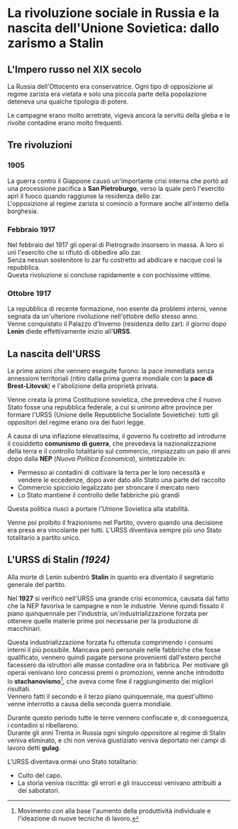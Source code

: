 # La rivoluzione sociale in Russia e la nascita dell'Unione Sovietica: dallo zarismo a Stalin

## L'Impero russo nel XIX secolo

La Russia dell'Ottocento era conservatrice. Ogni tipo di opposizione al regime
zarista era vietata e solo una piccola parte della popolazione deteneva una
qualche tipologia di potere.

Le campagne erano molto arretrate, vigeva ancora la servitù della gleba e le
rivolte contadine erano molto frequenti.

## Tre rivoluzioni

### 1905

La guerra contro il Giappone causò un'importante crisi interna che portò ad una
processione pacifica a **San Pietroburgo**, verso la quale però l'esercito aprì
il fuoco quando raggiunse la residenza dello zar.\
L'opposizione al regime zarista si cominciò a formare anche all'interno della
borghesia.

### Febbraio 1917

Nel febbraio del 1917 gli operai di Pietrogrado insorsero in massa. A loro si
unì l'esercito che si rifiutò di obbedire allo zar.\
Senza nessun sostenitore lo zar fu costretto ad abdicare e nacque così la
repubblica.\
Questa rivoluzione si concluse rapidamente e con pochissime vittime.

### Ottobre 1917

La repubblica di recente formazione, non esente da problemi interni, venne segnata da un'ulteriore rivoluzione nell'ottobre dello stesso anno.\
Venne conquistato il Palazzo d'Inverno (residenza dello zar): il giorno dopo
**Lenin** diede effettivamente inizio all'**URSS**.

## La nascita dell'URSS

Le prime azioni che vennero eseguite furono: la pace immediata senza annessioni
territoriali (ritiro dalla prima guerra mondiale con la **pace di
Brest-Litovsk**) e l'abolizione della proprietà privata.

Venne creata la prima Costituzione sovietica, che prevedeva che il nuovo Stato
fosse una repubblica federale, a cui si unirono altre province per formare
l'URSS (Unione delle Repubbliche Socialiste Sovietiche): tutti gli oppositori
del regime erano ora dei fuori legge.

A causa di una inflazione elevatissima, il governo fu costretto ad introdurre il
cosiddetto **comunismo di guerra**, che prevedeva la nazionalizzazione della
terra e il controllo totalitario sul commercio, rimpiazzato un paio di anni dopo
dalla **NEP** (*Nuova Politica Economica*), sintetizzabile in:
- Permesso ai contadini di coltivare la terra per le loro necessità e vendere le
  eccedenze, dopo aver dato allo Stato una parte del raccolto
- Commercio spicciolo legalizzato per stroncare il mercato nero
- Lo Stato mantiene il controllo delle fabbriche più grandi

Questa politica riuscì a portare l'Unione Sovietica alla stabilità.

Venne poi proibito il frazionismo nel Partito, ovvero quando una decisione era
presa era vincolante per tutti. L'URSS diventava sempre più uno Stato
totalitario a partito unico.

## L'URSS di Stalin *(1924)*

Alla morte di Lenin subentrò **Stalin** in quanto era diventato il segretario
generale del partito.

Nel **1927** si verificò nell'URSS una grande crisi economica, causata dal fatto
che la NEP favoriva le campagne e non le industrie. Venne quindi fissato il
piano quinquennale per l'industria, un'industrializzazione forzata per ottenere
quelle materie prime poi necessarie per la produzione di macchinari.

Questa industrializzazione forzata fu ottenuta comprimendo i consumi interni il
più possibile. Mancava però personale nelle fabbriche che fosse qualificato,
vennero quindi pagate persone provenienti dall'estero perché facessero da
istruttori alle masse contadine ora in fabbrica. Per motivare gli operai
venivano loro concessi premi o promozioni, venne anche introdotto lo
**stachanovismo**[^1], che aveva come fine il raggiungimento dei migliori
risultati.\
Vennero fatti il secondo e il terzo piano quinquennale, ma quest'ultimo venne
interrotto a causa della seconda guerra mondiale.

Durante questo periodo tutte le terre vennero confiscate e, di conseguenza, i
contadini si ribellarono.\
Durante gli anni Trenta in Russia ogni singolo oppositore al regime di Stalin
veniva eliminato, e chi non veniva giustiziato veniva deportato nei campi di
lavoro detti **gulag**.

L'URSS diventava ormai uno Stato totalitario:
- Culto del capo.
- La storia veniva riscritta: gli errori e gli insuccessi venivano attribuiti a
  dei sabotatori.

[^1]: Movimento con alla base l'aumento della produttività individuale e
      l'ideazione di nuove tecniche di lavoro.
